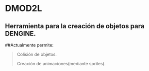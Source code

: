 DMOD2L
=======

Herramienta para la creación de objetos para DENGINE.
-----------------------------------------------------

##Actualmente permite:
> Colisión de objetos.
>
> Creación de animaciones(mediante sprites).
